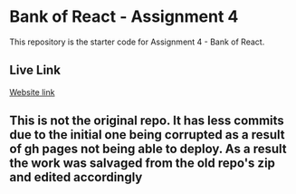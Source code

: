 # Bank of React - Assignment 4
This repository is the starter code for Assignment 4 - Bank of React.

## Live Link 
[Website link](https://filthyluna.github.io/Assignment-4/)

## This is not the original repo. It has less commits due to the initial one being corrupted as a result of gh pages not being able to deploy. As a result the work was salvaged from the old repo's zip and edited accordingly
